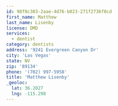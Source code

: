 ```yaml
---
id: 98f0c303-2aae-4d76-b023-271f2736f0cd
first_name: Matthew
last_name: Lisenby
license: DMD
services:
  - dentist
category: dentists
address: '9241 Evergreen Canyon Dr'
city: 'Las Vegas'
state: NV
zip: '89134'
phone: '(702) 997-5958'
title: 'Matthew Lisenby'
_geoloc:
  lat: 36.2027
  lng: -115.298
---
```

